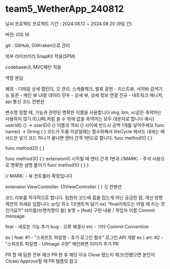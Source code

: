 # team5_WetherApp_240812
날씨 프로젝트
프로젝트 기간 : 2024.08.12 ~ 2024.08.20 (9일 간)

버전: iOS 16

git : GitHub, GitKraken으로 관리

외부 라이브러리 SnapKit 적용(SPM)

codebaseUI, MVC패턴 적용

역할 분담

혜정 - 디테일 상세 캘린더, 깃 관리, 스케쥴체크, 발표
광현 - 리스트뷰, 서치바 검색기능
동준 - 메인 뷰 UI랑 데이터
민우 - 상세 뷰, 상세 정보 연결
진규 - 네트워크 매니저, api 통신
코드 컨벤션

변수명 정할 때, 기능과 관련된 명확한 이름을 사용합니다
img, btn, vc같은 축약어는 사용하지 않기
ID,URL처럼 쓸 수 밖에 없을 축약어는 모두 대문자로 합니다 예시) userid() {} → userID() {}
이름과 꺽쇠 {} 사이에 반드시 공백 1개를 넣어주세요
func name() -> String {
}
코드가 두줄 이상일때는 함수화해서 lifeCycle 메서드 내에는 메서드만 넣기
코드 하나가 끝나면 엔터 간격 1번으로 합니다.
func method1() {
}

func method2() {
}

func method3() {
}
extension이 시작될 때 엔터 간격 1번과 //MARK: - 주석 사용으로 명확한 설명 붙이기
	func method1() {
	}
}

// MARK: - 뷰 컨트롤러 확장입니다

extension ViewController: UIViewController {
}
깃 컨벤션

코드 리뷰를 적극적으로 합니다. 팀원의 코드에 흠을 잡는게 아닌 궁금한 점, 개선 방향 제안의 자세로 임합니다. pr당 최소 1코멘트씩 달기 ex) “final키워드는 어떨 때 쓰는 것인가요?!”
타이틀(브랜치명이 될) 포멧 = [feat] 구현 내용 / 작업자 이름
Commit message

feat - 새로운 기능 추가
bug - 오류 해결시
etc - 기타
Commit Convention

ex ) feat: #1 - “스위프트 파일명 - 추가 로그인 함수” 로그인 API 개발
ex ) art: #2 - “스위프트 파일명 - UIImage 구현” 메인화면 이미지 추가
PR

PR 할 때 팀원 전부 체크
PR 한 후 해당 이슈 Close 됐는지 체크(안됐으면 본인이 Close)
Approve할 때 PR 템플릿 참고
